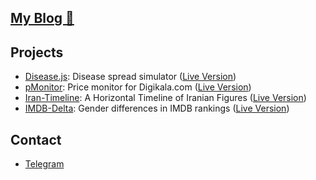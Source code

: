 ## [My Blog 🔮](https://eledah.github.io/quartz_blog/)

## Projects

- [Disease.js](https://eledah.github.io/disEase/): Disease spread simulator ([Live Version](https://eledah.github.io/disEase/))
- [pMonitor](https://eledah.github.io/pmonitor/): Price monitor for Digikala.com ([Live Version](https://eledah.github.io/pmonitor/))
- [Iran-Timeline](https://eledah.github.io/iran-timeline/): A Horizontal Timeline of Iranian Figures ([Live Version](https://eledah.github.io/iran-timeline/))
- [IMDB-Delta](https://github.com/eledah/imdb-delta): Gender differences in IMDB rankings ([Live Version](https://eledah.github.io/imdb-delta/))

## Contact

- [Telegram](https://t.me/eledah)
